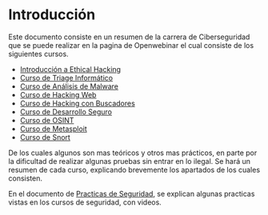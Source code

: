 # Introducción
Este documento consiste en un resumen de la carrera de Ciberseguridad que se puede realizar en la pagina de Openwebinar el cual consiste de los siguientes cursos.

- [Introducción a Ethical Hacking](https://github.com/FranciscoCadena/Resumen-Curso-Ciberseguridad/blob/master/Ethical_Hacking.md)
- [Curso de Triage Informático](https://github.com/FranciscoCadena/Resumen-Curso-Ciberseguridad/blob/master/Triage_Inform%C3%A1tico.md)
- [Curso de Análisis de Malware](https://github.com/FranciscoCadena/Resumen-Curso-Ciberseguridad/blob/master/An%C3%A1lisis_Malware.md)
- [Curso de Hacking Web](https://github.com/FranciscoCadena/Resumen-Curso-Ciberseguridad/blob/master/Hacking_web.md)
- [Curso de Hacking con Buscadores](https://github.com/FranciscoCadena/Resumen-Curso-Ciberseguridad/blob/master/Hacking_Buscadores.md)
- [Curso de Desarrollo Seguro](https://github.com/FranciscoCadena/Resumen-Curso-Ciberseguridad/blob/master/Desarrollo_Seguro.md)
- [Curso de OSINT](https://github.com/FranciscoCadena/Resumen-Curso-Ciberseguridad/blob/master/OSINT.md)
- [Curso de Metasploit](https://github.com/FranciscoCadena/Resumen-Curso-Ciberseguridad/blob/master/Metasploit.md)
- [Curso de Snort](https://github.com/FranciscoCadena/Resumen-Curso-Ciberseguridad/blob/master/Snort.md)

De los cuales algunos son mas teóricos y otros mas prácticos, en parte por la dificultad de realizar algunas pruebas sin entrar en lo ilegal.
Se hará un resumen de cada curso, explicando brevemente los apartados de los cuales consisten. 

En el documento de [Practicas de Seguridad](https://github.com/FranciscoCadena/Resumen-Curso-Ciberseguridad/blob/master/Practicas_Seguridad.md), se explican algunas practicas vistas en los cursos de seguridad, con videos.
